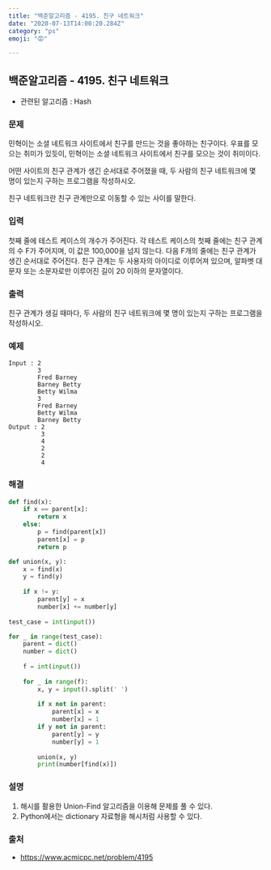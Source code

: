 ```yaml
---
title: "백준알고리즘 - 4195. 친구 네트워크"
date: "2020-07-13T14:00:20.284Z"
category: "ps"
emoji: "😡"

---
```


## 백준알고리즘 - 4195. 친구 네트워크

- 관련된 알고리즘 : Hash

### 문제

민혁이는 소셜 네트워크 사이트에서 친구를 만드는 것을 좋아하는 친구이다. 우표를 모으는 취미가 있듯이, 민혁이는 소셜 네트워크 사이트에서 친구를 모으는 것이 취미이다.

어떤 사이트의 친구 관계가 생긴 순서대로 주어졌을 때, 두 사람의 친구 네트워크에 몇 명이 있는지 구하는 프로그램을 작성하시오.

친구 네트워크란 친구 관계만으로 이동할 수 있는 사이를 말한다.

### 입력

첫째 줄에 테스트 케이스의 개수가 주어진다. 각 테스트 케이스의 첫째 줄에는 친구 관계의 수 F가 주어지며, 이 값은 100,000을 넘지 않는다. 다음 F개의 줄에는 친구 관계가 생긴 순서대로 주어진다. 친구 관계는 두 사용자의 아이디로 이루어져 있으며, 알파벳 대문자 또는 소문자로만 이루어진 길이 20 이하의 문자열이다.

### 출력

친구 관계가 생길 때마다, 두 사람의 친구 네트워크에 몇 명이 있는지 구하는 프로그램을 작성하시오.

### 예제

```
Input : 2
        3
        Fred Barney
        Barney Betty
        Betty Wilma
        3
        Fred Barney
        Betty Wilma
        Barney Betty
Output : 2
         3
         4
         2
         2
         4
```

### 해결

```python
def find(x):
    if x == parent[x]:
        return x
    else:
        p = find(parent[x])
        parent[x] = p
        return p

def union(x, y):
    x = find(x)
    y = find(y)
    
    if x != y:
        parent[y] = x
        number[x] += number[y]
        
test_case = int(input())

for _ in range(test_case):
    parent = dict()
    number = dict()
    
    f = int(input())
    
    for _ in range(f):
        x, y = input().split(' ')
        
        if x not in parent:
            parent[x] = x
            number[x] = 1
        if y not in parent:
            parent[y] = y
            number[y] = 1
        
        union(x, y)
        print(number[find(x)])
```

### 설명

1. 해시를 활용한 Union-Find 알고리즘을 이용해 문제를 풀 수 있다.
2. Python에서는 dictionary 자료형을 해시처럼 사용할 수 있다.

### 출처

- https://www.acmicpc.net/problem/4195

